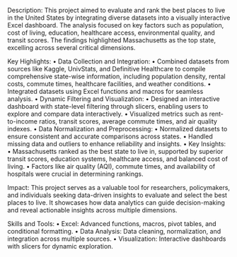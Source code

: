 Description:
This project aimed to evaluate and rank the best places to live in the United States by integrating diverse datasets into a visually interactive Excel dashboard. The analysis focused on key factors such as population, cost of living, education, healthcare access, environmental quality, and transit scores. The findings highlighted Massachusetts as the top state, excelling across several critical dimensions.

Key Highlights:
	•	Data Collection and Integration:
	•	Combined datasets from sources like Kaggle, UnivStats, and Definitive Healthcare to compile comprehensive state-wise information, including population density, rental costs, commute times, healthcare facilities, and weather conditions.
	•	Integrated datasets using Excel functions and macros for seamless analysis.
	•	Dynamic Filtering and Visualization:
	•	Designed an interactive dashboard with state-level filtering through slicers, enabling users to explore and compare data interactively.
	•	Visualized metrics such as rent-to-income ratios, transit scores, average commute times, and air quality indexes.
	•	Data Normalization and Preprocessing:
	•	Normalized datasets to ensure consistent and accurate comparisons across states.
	•	Handled missing data and outliers to enhance reliability and insights.
	•	Key Insights:
	•	Massachusetts ranked as the best state to live in, supported by superior transit scores, education systems, healthcare access, and balanced cost of living.
	•	Factors like air quality (AQI), commute times, and availability of hospitals were crucial in determining rankings.

Impact:
This project serves as a valuable tool for researchers, policymakers, and individuals seeking data-driven insights to evaluate and select the best places to live. It showcases how data analytics can guide decision-making and reveal actionable insights across multiple dimensions.

Skills and Tools:
	•	Excel: Advanced functions, macros, pivot tables, and conditional formatting.
	•	Data Analysis: Data cleaning, normalization, and integration across multiple sources.
	•	Visualization: Interactive dashboards with slicers for dynamic exploration.
